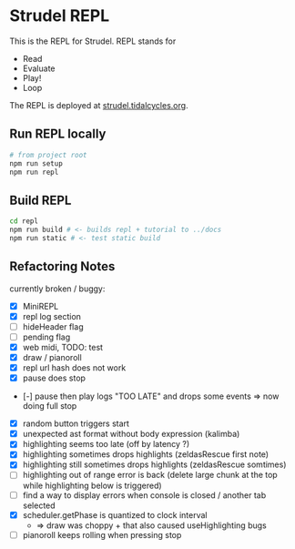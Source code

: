 # Strudel REPL

This is the REPL for Strudel. REPL stands for

- Read
- Evaluate
- Play!
- Loop

The REPL is deployed at [strudel.tidalcycles.org](https://strudel.tidalcycles.org/).

## Run REPL locally

```bash
# from project root
npm run setup
npm run repl
```

## Build REPL

```bash
cd repl
npm run build # <- builds repl + tutorial to ../docs
npm run static # <- test static build
```

## Refactoring Notes

currently broken / buggy:

- [x] MiniREPL
- [x] repl log section
- [ ] hideHeader flag
- [ ] pending flag
- [x] web midi, TODO: test
- [x] draw / pianoroll
- [x] repl url hash does not work
- [x] pause does stop
- [-] pause then play logs "TOO LATE" and drops some events => now doing full stop
- [x] random button triggers start
- [x] unexpected ast format without body expression (kalimba)
- [x] highlighting seems too late (off by latency ?)
- [x] highlighting sometimes drops highlights (zeldasRescue first note)
- [x] highlighting still sometimes drops highlights (zeldasRescue somtimes)
- [ ] highlighting out of range error is back (delete large chunk at the top while highlighting below is triggered)
- [ ] find a way to display errors when console is closed / another tab selected
- [x] scheduler.getPhase is quantized to clock interval
  - => draw was choppy + that also caused useHighlighting bugs
- [ ] pianoroll keeps rolling when pressing stop